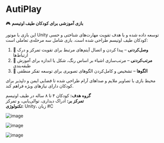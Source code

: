 # AutiPlay
🎮 **بازی آموزشی برای کودکان طیف اوتیسم**

این بازی با موتور Unity توسعه داده شده و با هدف تقویت مهارت‌های شناختی و حسی کودکان طیف اوتیسم طراحی شده است. بازی شامل سه مرحله‌ی تعاملی است:

1. 🔗 **وصل‌کردنی** – پیدا کردن و اتصال آیتم‌های مرتبط برای تقویت تمرکز و درک ارتباط‌ها  
2. 🧩 **مرتب‌کردنی** – مرتب‌سازی اشیاء بر اساس رنگ، شکل یا اندازه برای آموزش طبقه‌بندی  
3. 🧠 **الگوها** – تشخیص و کامل‌کردن الگوهای تصویری برای توسعه تفکر منطقی

محیط بازی با تصاویر ملایم و صداهای آرام طراحی شده تا فضایی ایمن و دلپذیر برای کودکان دارای نیازهای ویژه فراهم کند.

**گروه هدف:** کودکان ۴ تا ۸ ساله در طیف اوتیسم  
**تمرکز بر:** ادراک دیداری، توالی‌یابی، و تمرکز  
**تکنولوژی:** Unity، زبان #C

 

![image](https://github.com/user-attachments/assets/83804995-2a7c-4dd5-bfed-a618eca06196)

![image](https://github.com/user-attachments/assets/885f65a6-895f-42a8-8155-0b8921833749)

![image](https://github.com/user-attachments/assets/9da1a8de-7aa5-4b37-a032-6ca1485e9e48)
